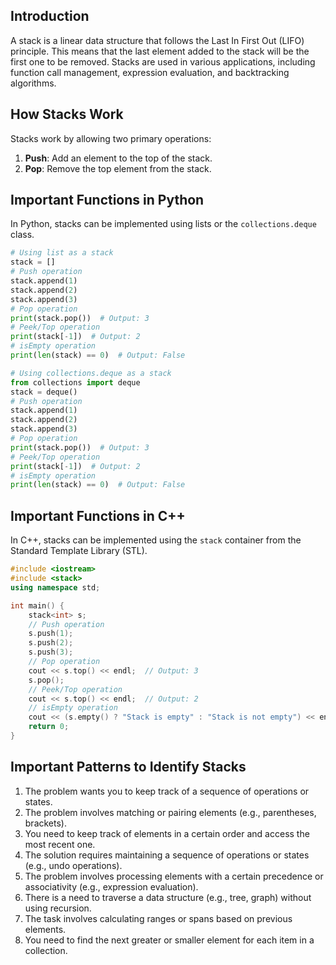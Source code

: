 ## Introduction
A stack is a linear data structure that follows the Last In First Out (LIFO) principle. This means that the last element added to the stack will be the first one to be removed. Stacks are used in various applications, including function call management, expression evaluation, and backtracking algorithms.

## How Stacks Work
Stacks work by allowing two primary operations:
1. **Push**: Add an element to the top of the stack.
2. **Pop**: Remove the top element from the stack.

## Important Functions in Python

In Python, stacks can be implemented using lists or the `collections.deque` class.

```python
# Using list as a stack
stack = []
# Push operation
stack.append(1)
stack.append(2)
stack.append(3)
# Pop operation
print(stack.pop())  # Output: 3
# Peek/Top operation
print(stack[-1])  # Output: 2
# isEmpty operation
print(len(stack) == 0)  # Output: False

# Using collections.deque as a stack
from collections import deque
stack = deque()
# Push operation
stack.append(1)
stack.append(2)
stack.append(3)
# Pop operation
print(stack.pop())  # Output: 3
# Peek/Top operation
print(stack[-1])  # Output: 2
# isEmpty operation
print(len(stack) == 0)  # Output: False
```

## Important Functions in C++

In C++, stacks can be implemented using the `stack` container from the Standard Template Library (STL).

```cpp
#include <iostream>
#include <stack>
using namespace std;

int main() {
    stack<int> s;
    // Push operation
    s.push(1);
    s.push(2);
    s.push(3);
    // Pop operation
    cout << s.top() << endl;  // Output: 3
    s.pop();
    // Peek/Top operation
    cout << s.top() << endl;  // Output: 2
    // isEmpty operation
    cout << (s.empty() ? "Stack is empty" : "Stack is not empty") << endl;  // Output: Stack is not empty
    return 0;
}
```

## Important Patterns to Identify Stacks
1. The problem wants you to keep track of a sequence of operations or states.
2. The problem involves matching or pairing elements (e.g., parentheses, brackets).
3. You need to keep track of elements in a certain order and access the most recent one.
4. The solution requires maintaining a sequence of operations or states (e.g., undo operations).
5. The problem involves processing elements with a certain precedence or associativity (e.g., expression evaluation).
6. There is a need to traverse a data structure (e.g., tree, graph) without using recursion.
7. The task involves calculating ranges or spans based on previous elements.
8. You need to find the next greater or smaller element for each item in a collection.